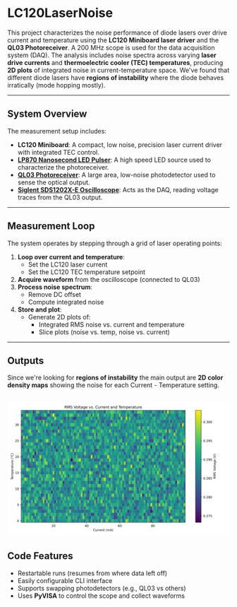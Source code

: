# LC120LaserNoise

This project characterizes the noise performance of diode lasers over drive current and temperature using the **LC120 Miniboard laser driver** and the **QL03 Photoreceiver**. A 200 MHz scope is used for the data acquisition system (DAQ). The analysis includes noise spectra across varying **laser drive currents** and **thermoelectric cooler (TEC) temperatures**, producing **2D plots** of integrated noise in current-temperature space. We've found that different diode lasers have **regions of instability** where the diode behaves irratically (mode hopping mostly).

---

## System Overview

The measurement setup includes:

- **LC120 Miniboard**: A compact, low noise, precision laser current driver with integrated TEC control.
- [**LP870 Nanosecond LED Pulser**](https://hobbs-eo.com/products/ns-digital-led-pulser): A high speed LED source used to characterize the photoreceiver.
- [**QL03 Photoreceiver**](https://hobbs-eo.com/products/ql03-photoreceiver): A large area, low-noise photodetector used to sense the optical output.
- [**Siglent SDS1202X-E Oscilloscope**](https://siglentna.com/product/sds1202x-e/): Acts as the DAQ, reading voltage traces from the QL03 output.

---

## Measurement Loop

The system operates by stepping through a grid of laser operating points:

1. **Loop over current and temperature**:
   - Set the LC120 laser current
   - Set the LC120 TEC temperature setpoint
2. **Acquire waveform** from the oscilloscope (connected to QL03)
3. **Process noise spectrum**:
   - Remove DC offset
   - Compute integrated noise
4. **Store and plot**:
   - Generate 2D plots of:
     - Integrated RMS noise vs. current and temperature
     - Slice plots (noise vs. temp, noise vs. current)

---

## Outputs

Since we're looking for **regions of instability** the main output are **2D color density maps** showing the noise for each Current - Temperature setting.

![](random-data-heat-map.svg)
---

## Code Features

- Restartable runs (resumes from where data left off)
- Easily configurable CLI interface
- Supports swapping photodetectors (e.g., QL03 vs others)
- Uses **PyVISA** to control the scope and collect waveforms

